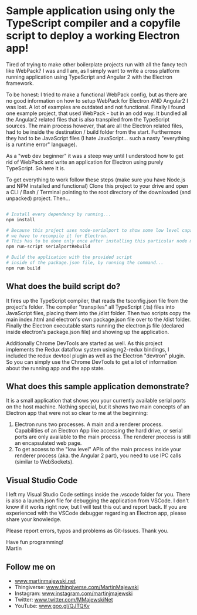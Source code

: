 # Sample application using only the TypeScript compiler and a copyfile script to deploy a working Electron app!

Tired of trying to make other boilerplate projects run with all the fancy tech like WebPack?
I was and I am, as I simply want to write a cross platform running application using TypeScript and Angular 2 with the Electron framework.

To be honest: I tried to make a functional WebPack config, but as there are no good information on how to setup WebPack for Electron AND Angular2 I was lost.
A lot of examples are outdated and not functional.
Finally I found one example project, that used WebPack - but in an odd way. It bundled all the Angular2 related files that is also transpiled from the TypeScript sources.
The main process however, that are all the Electron related files, had to be inside the destination / build folder from the start. Furthermore they had to be JavaScript files (I hate JavaScript... such a nasty "everything is a runtime error" language).

As a "web dev beginner" it was a steep way until I understood how to get rid of WebPack and write an application for Electron using purely TypeScript.
So here it is.

To get everything to work follow these steps (make sure you have Node.js and NPM installed and functional)
Clone this project to your drive and open a CLI / Bash / Terminal pointing to the root directory of the downloaded (and unpacked) project.
Then...

```bash

# Install every dependency by running...
npm install

# Because this project uses node-serialport to show some low level capabilities, 
# we have to recompile it for Electron. 
# This has to be done only once after installing this particular node module.
npm run-script serialportRebuild

# Build the application with the provided script 
# inside of the package.json file, by running the command...
npm run build


```

## What does the build script do?

It fires up the TypeScript compiler, that reads the tsconfig.json file from the project's folder.
The compiler "transpiles" all TypeScript (.ts) files into JavaScript files, placing them into the /dist folder.
Then two scripts copy the main index.html and electron's own package.json file over to the /dist folder.
Finally the Electron executable starts running the electron.js file (declared inside electron's package.json file) and showing up the application.

Additionally Chrome DevTools are started as well.
As this project implements the Redux dataflow system using ng2-redux bindings, I included the redux devtool plugin as well as the Electron "devtron" plugin.
So you can simply use the Chrome DevTools to get a lot of information about the running app and the app state.

## What does this sample application demonstrate?

It is a small application that shows you your currently available serial ports on the host machine.
Nothing special, but it shows two main concepts of an Electron app that were not so clear to me at the beginning:

1. Electron runs two processes. A main and a renderer process. Capabilities of an Electron App like accessing the hard drive, or serial ports are only available to the main process. The renderer process is still an encapsulated web page.
2. To get access to the "low level" APIs of the main process inside your renderer process (aka. the Angular 2 part), you need to use IPC calls (similar to WebSockets).

## Visual Studio Code

I left my Visual Studio Code settings inside the .vscode folder for you.
There is also a launch.json file for debugging the application from VSCode.
I don't know if it works right now, but I will test this out and report back.
If you are experienced with the VSCode debugger regarding an Electron app, please share your knowledge.

Please report errors, typos and problems as Git-Issues. Thank you.


Have fun programming!  
Martin

## Follow me on

- www.martinmajewski.net
- Thingiverse: www.thingiverse.com/MartinMajewski
- Instagram: www.instagram.com/martinjmajewski
- Twitter: www.twitter.com/MMajewskiNet
- YouTube: www.goo.gl/QJTQKv
